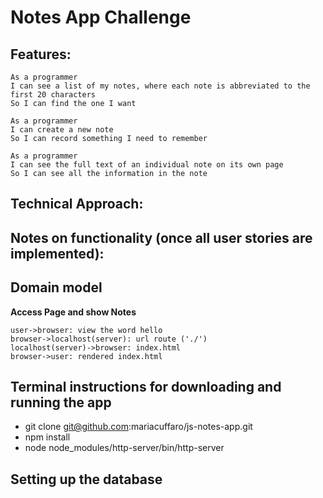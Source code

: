 Notes App Challenge
===================

Features:
-------
```
As a programmer
I can see a list of my notes, where each note is abbreviated to the first 20 characters
So I can find the one I want

As a programmer
I can create a new note
So I can record something I need to remember

As a programmer
I can see the full text of an individual note on its own page
So I can see all the information in the note
```




Technical Approach:
-----



Notes on functionality (once all user stories are implemented):
------

## Domain model


**Access Page and show Notes**
```sequence {theme="hand"}
user->browser: view the word hello
browser->localhost(server): url route ('./')
localhost(server)->browser: index.html
browser->user: rendered index.html
```

## Terminal instructions for downloading and running the app

* git clone git@github.com:mariacuffaro/js-notes-app.git
* npm install
* node node_modules/http-server/bin/http-server

## Setting up the database
